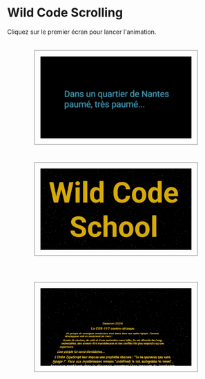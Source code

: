 # Wild Code Scrolling

Cliquez sur le premier écran pour lancer l'animation.

<section style="padding: 1.25rem 0;">
<img style="display: block;width:350px;padding:.8rem;margin:0 auto;border:2px solid rgba(125,125,125,.5)" src="./src/images//intro.JPG">
</section>

<section style="padding: 1.25rem 0;">
<img style="display: block;width:350px;padding:.8rem;margin:0 auto;border:2px solid rgba(125,125,125,.5)" src="./src/images//title.JPG">
</section>

<section style="padding: 1.25rem 0;">
</section>
<img style="display: block;width:350px;padding:.8rem;margin:0 auto;border:2px solid rgba(125,125,125,.5)" src="./src/images//scrolling.JPG">
